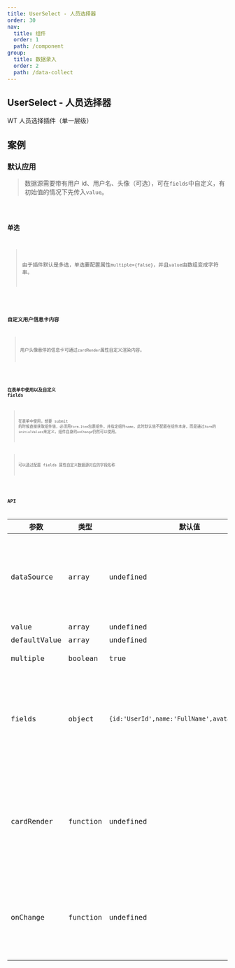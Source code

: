 ```yaml
---
title: UserSelect - 人员选择器
order: 30
nav:
  title: 组件
  order: 1
  path: /component
group:
  title: 数据录入
  order: 2
  path: /data-collect
---
```


## UserSelect - 人员选择器

WT 人员选择插件（单一层级）

## 案例

### 默认应用

> 数据源需要带有用户 id、用户名、头像（可选），可在`fields`中自定义，有初始值的情况下先传入`value`。

<code src="../demos/user-select/demo1.tsx" />

### 单选

> 由于插件默认是多选，单选要配置属性`multiple={false}`，并且`value`由数组变成字符串。

<code src="../demos/user-select/demo2.tsx" />

### 自定义用户信息卡内容

> 用户头像悬停的信息卡可通过`cardRender`属性自定义渲染内容。

<code src="../demos/user-select/demo3.tsx" />

### 在表单中使用以及自定义 fields

> 在表单中使用，想要 submit 的时候直接获取组件值，必须用`Form.Item`包裹组件，并指定组件`name`，此时默认值不配置在组件本身，而是通过`Form`的`initialValues`来定义，组件自身的`onChange`仍然可以使用。

> 可以通过配置 fields 属性自定义数据源对应的字段名称

<code src="../demos/user-select/demo4.tsx" />

## API

| 参数 | 类型 | 默认值 | 说明 |
| --- | --- | --- | --- |
| dataSource | array | undefined | 数据源，必须包含用户 id,用户名称，用户头像 |
| value | array | undefined | 当前值 |
| defaultValue | array | undefined | 默认值 |
| multiple | boolean | true | 是否多选模式 |
| fields | object | `{id:'UserId',name:'FullName',avatar:'Avatar'}` | 数据源中 id，名称，头像对应的字段名，可以自定义 |
| cardRender | function | undefined | 用户信息卡上显示的内容，通过参数(id)查找并返回自己需要的内容 |
| onChange | function | undefined | change 事件，参数`v`为已选中用户 id 的字符串数组 |
